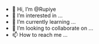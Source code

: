 - 👋 Hi, I’m @Rupiye
- 👀 I’m interested in ...
- 🌱 I’m currently learning ...
- 💞️ I’m looking to collaborate on ...
- 📫 How to reach me ...

<!---
Rupiye/Rupiye is a ✨ special ✨ repository because its `README.md` (this file) appears on your GitHub profile.
You can click the Preview link to take a look at your changes.
--->
